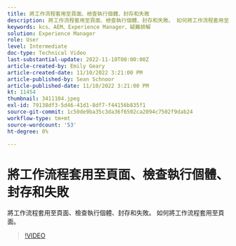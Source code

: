 ```yaml
---
title: 將工作流程套用至頁面、檢查執行個體、封存和失敗
description: 將工作流程套用至頁面、檢查執行個體、封存和失敗。 如何將工作流程套用至頁面。
keywords: kcs、AEM、Experience Manager、疑難排解
solution: Experience Manager
role: User
level: Intermediate
doc-type: Technical Video
last-substantial-update: 2022-11-10T00:00:00Z
article-created-by: Emily Geary
article-created-date: 11/10/2022 3:21:00 PM
article-published-by: Sean Schnoor
article-published-date: 11/10/2022 3:21:00 PM
kt: 11454
thumbnail: 3411104.jpeg
exl-id: 79138df3-5d46-41d1-8df7-f44156b835f1
source-git-commit: 1c50de9ba35c3da36f6502ca2094c7502f9dab24
workflow-type: tm+mt
source-wordcount: '53'
ht-degree: 0%

---
```


# 將工作流程套用至頁面、檢查執行個體、封存和失敗

將工作流程套用至頁面、檢查執行個體、封存和失敗。 如何將工作流程套用至頁面。

>[!VIDEO](https://video.tv.adobe.com/v/3411104/?quality=12&learn=on)
